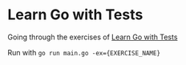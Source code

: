 # Learn Go with Tests

Going through the exercises of [Learn Go with Tests](https://quii.gitbook.io/learn-go-with-tests)

Run with `go run main.go -ex={EXERCISE_NAME}`

